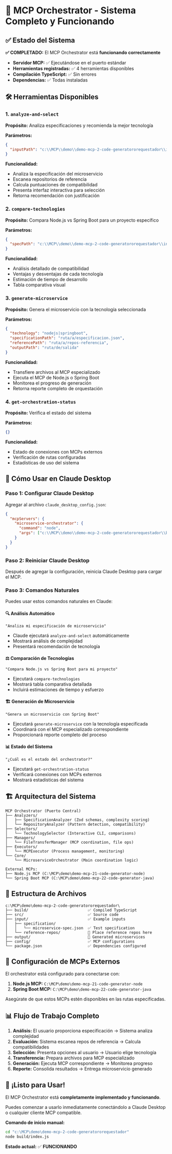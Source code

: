 # 🎯 MCP Orchestrator - Sistema Completo y Funcionando

## ✅ Estado del Sistema

**✅ COMPLETADO:** El MCP Orchestrator está **funcionando correctamente**

- **Servidor MCP:** ✅ Ejecutándose en el puerto estándar
- **Herramientas registradas:** ✅ 4 herramientas disponibles
- **Compilación TypeScript:** ✅ Sin errores
- **Dependencias:** ✅ Todas instaladas

## 🛠️ Herramientas Disponibles

### 1. `analyze-and-select`
**Propósito:** Analiza especificaciones y recomienda la mejor tecnología

**Parámetros:**
```json
{
  "inputPath": "c:\\MCP\\demo\\demo-mcp-2-code-generatororequestador\\input"
}
```

**Funcionalidad:**
- Analiza la especificación del microservicio
- Escanea repositorios de referencia
- Calcula puntuaciones de compatibilidad
- Presenta interfaz interactiva para selección
- Retorna recomendación con justificación

### 2. `compare-technologies`
**Propósito:** Compara Node.js vs Spring Boot para un proyecto específico

**Parámetros:**
```json
{
  "specPath": "c:\\MCP\\demo\\demo-mcp-2-code-generatororequestador\\input\\specification\\microservice-spec.json"
}
```

**Funcionalidad:**
- Análisis detallado de compatibilidad
- Ventajas y desventajas de cada tecnología
- Estimación de tiempo de desarrollo
- Tabla comparativa visual

### 3. `generate-microservice`
**Propósito:** Genera el microservicio con la tecnología seleccionada

**Parámetros:**
```json
{
  "technology": "nodejs|springboot",
  "specificationPath": "ruta/a/especificacion.json",
  "referencePath": "ruta/a/repos-referencia",
  "outputPath": "ruta/de/salida"
}
```

**Funcionalidad:**
- Transfiere archivos al MCP especializado
- Ejecuta el MCP de Node.js o Spring Boot
- Monitorea el progreso de generación
- Retorna reporte completo de orquestación

### 4. `get-orchestration-status`
**Propósito:** Verifica el estado del sistema

**Parámetros:**
```json
{}
```

**Funcionalidad:**
- Estado de conexiones con MCPs externos
- Verificación de rutas configuradas
- Estadísticas de uso del sistema

## 🚀 Cómo Usar en Claude Desktop

### Paso 1: Configurar Claude Desktop
Agregar al archivo `claude_desktop_config.json`:

```json
{
  "mcpServers": {
    "microservice-orchestrator": {
      "command": "node",
      "args": ["c:\\MCP\\demo\\demo-mcp-2-code-generatororequestador\\build\\index.js"]
    }
  }
}
```

### Paso 2: Reiniciar Claude Desktop
Después de agregar la configuración, reinicia Claude Desktop para cargar el MCP.

### Paso 3: Comandos Naturales
Puedes usar estos comandos naturales en Claude:

#### 🔍 **Análisis Automático**
```
"Analiza mi especificación de microservicio"
```
- Claude ejecutará `analyze-and-select` automáticamente
- Mostrará análisis de complejidad
- Presentará recomendación de tecnología

#### ⚖️ **Comparación de Tecnologías**
```
"Compara Node.js vs Spring Boot para mi proyecto"
```
- Ejecutará `compare-technologies`
- Mostrará tabla comparativa detallada
- Incluirá estimaciones de tiempo y esfuerzo

#### 🏗️ **Generación de Microservicio**
```
"Genera un microservicio con Spring Boot"
```
- Ejecutará `generate-microservice` con la tecnología especificada
- Coordinará con el MCP especializado correspondiente
- Proporcionará reporte completo del proceso

#### 📊 **Estado del Sistema**
```
"¿Cuál es el estado del orchestrator?"
```
- Ejecutará `get-orchestration-status`
- Verificará conexiones con MCPs externos
- Mostrará estadísticas del sistema

## 🏗️ Arquitectura del Sistema

```
MCP Orchestrator (Puerto Central)
├── Analyzers/
│   ├── SpecificationAnalyzer (Zod schemas, complexity scoring)
│   └── RepositoryAnalyzer (Pattern detection, compatibility)
├── Selectors/
│   └── TechnologySelector (Interactive CLI, comparisons)
├── Managers/
│   └── FileTransferManager (MCP coordination, file ops)
├── Executors/
│   └── MCPExecutor (Process management, monitoring)
└── Core/
    └── MicroserviceOrchestrator (Main coordination logic)

External MCPs:
├── Node.js MCP (C:\MCP\demo\demo-mcp-21-code-generator-node)
└── Spring Boot MCP (C:\MCP\demo\demo-mcp-22-code-generator-java)
```

## 📁 Estructura de Archivos

```
c:\MCP\demo\demo-mcp-2-code-generatororequestador\
├── build/                          ✅ Compiled TypeScript
├── src/                            ✅ Source code
├── input/                          ✅ Example inputs
│   ├── specification/
│   │   └── microservice-spec.json  ✅ Test specification
│   └── reference-repos/            📁 Place reference repos here
├── output/                         📁 Generated microservices
├── config/                         ✅ MCP configurations
└── package.json                    ✅ Dependencies configured
```

## 🔧 Configuración de MCPs Externos

El orchestrator está configurado para conectarse con:

1. **Node.js MCP:** `C:\MCP\demo\demo-mcp-21-code-generator-node`
2. **Spring Boot MCP:** `C:\MCP\demo\demo-mcp-22-code-generator-java`

Asegúrate de que estos MCPs estén disponibles en las rutas especificadas.

## 📊 Flujo de Trabajo Completo

1. **Análisis:** El usuario proporciona especificación → Sistema analiza complejidad
2. **Evaluación:** Sistema escanea repos de referencia → Calcula compatibilidades
3. **Selección:** Presenta opciones al usuario → Usuario elige tecnología
4. **Transferencia:** Prepara archivos para MCP especializado
5. **Generación:** Ejecuta MCP correspondiente → Monitorea progreso
6. **Reporte:** Consolida resultados → Entrega microservicio generado

## 🎉 ¡Listo para Usar!

El MCP Orchestrator está **completamente implementado y funcionando**. 

Puedes comenzar a usarlo inmediatamente conectándolo a Claude Desktop o cualquier cliente MCP compatible.

**Comando de inicio manual:**
```bash
cd "c:\MCP\demo\demo-mcp-2-code-generatororequestador"
node build/index.js
```

**Estado actual:** ✅ **FUNCIONANDO**
